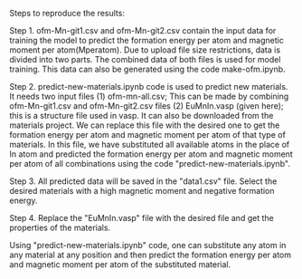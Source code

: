 Steps to reproduce the results:

Step 1.  ofm-Mn-git1.csv and ofm-Mn-git2.csv contain the input data for training the model to predict the formation energy per atom and magnetic moment per atom(Mperatom). Due to upload file size restrictions, data is divided into two parts. The combined data of both files is used for model training. This data can also be generated using the code make-ofm.ipynb.

Step 2.  predict-new-materials.ipynb code is used to predict new materials. It needs two input files (1) ofm-mn-all.csv; This can be made by combining ofm-Mn-git1.csv and ofm-Mn-git2.csv files (2) EuMnIn.vasp (given here); this is a structure file used in vasp. It can also be downloaded from the materials project. We can replace this file with the desired one to get the formation energy per atom and magnetic moment per atom of that type of materials. In this file, we have substituted all available atoms in the place of In atom and predicted the formation energy per atom and magnetic moment per atom of all combinations using the code "predict-new-materials.ipynb". 

Step 3. All predicted data will be saved in the "data1.csv" file. Select the desired materials with a high magnetic moment and negative formation energy.

Step 4. Replace the "EuMnIn.vasp" file with the desired file and get the properties of the materials.

Using "predict-new-materials.ipynb" code, one can substitute any atom in any material at any position and then predict the formation energy per atom and magnetic moment per atom of the substituted material.

